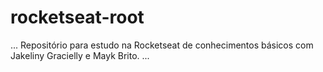 # rocketseat-root
...
Repositório para estudo na Rocketseat de conhecimentos básicos com Jakeliny Gracielly e Mayk Brito.
...
